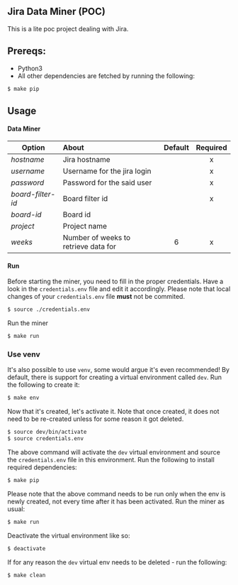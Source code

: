 ## Jira Data Miner (POC)                    
This is a lite poc project dealing with Jira.

## Prereqs:

 * Python3
 * All other dependencies are fetched by running the following:
  ```sh
  $ make pip
  ```

## Usage

#### Data Miner
 
| Option        | About                                             | Default       | Required       |
| ------------- |:--------------------------------------------------|:-------------:|:--------------:|
|*hostname*         | Jira hostname  |  | x
|*username*    | Username for the jira login  |  | x
|*password*         | Password for the said user  |      | x
|*board-filter-id*         | Board filter id  |      | x
|*board-id*         | Board id  |      |
|*project*         | Project name  |      |
|*weeks*         | Number of weeks to retrieve data for  |  6    | x

#### Run
Before starting the miner, you need to fill in the proper credentials. Have a look in the ``credentials.env`` file and edit it accordingly.
Please note that local changes of your ``credentials.env`` file **must** not be commited.

```sh
$ source ./credentials.env
```

Run the miner

```sh
$ make run
```

### Use venv
It's also possible to use ``venv``, some would argue it's even recommended! 
By default, there is support for creating a virtual environment called ``dev``. Run the following to create it:

```sh
$ make env
```

Now that it's created, let's activate it. Note that once created, it does not need to be re-created unless for some reason it got deleted.

```sh
$ source dev/bin/activate
$ source credentials.env
```

The above command will activate the ``dev`` virtual environment and source the ``credentials.env`` file in this environment.
Run the following to install required dependencies:

```sh
$ make pip
```

Please note that the above command needs to be run only when the env is newly created, not every time after it has been activated.
Run the miner as usual:

```sh
$ make run
```

Deactivate the virtual environment like so:

```sh
$ deactivate
```

If for any reason the ``dev`` virtual env needs to be deleted - run the following:

```sh
$ make clean
```
